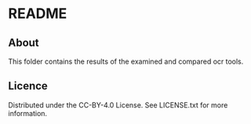 # README


## About

This folder contains the results of the examined and compared ocr tools. 

## Licence

Distributed under the CC-BY-4.0 License. See LICENSE.txt for more information.




